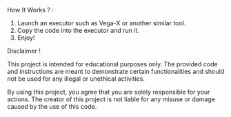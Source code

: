 How It Works ? : 

1. Launch an executor such as Vega-X or another similar tool.
2. Copy the code into the executor and run it.
3. Enjoy!


Disclaimer !

This project is intended for educational purposes only. The provided code and instructions are meant to demonstrate certain functionalities and should not be used for any illegal or unethical activities.

By using this project, you agree that you are solely responsible for your actions. The creator of this project is not liable for any misuse or damage caused by the use of this code.
